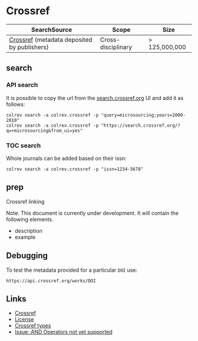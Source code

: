 # Crossref

| SearchSource                                                             | Scope              | Size          |
|--------------------------------------------------------------------------|--------------------|---------------|
| [Crossref](https://www.crossref.org/) (metadata deposited by publishers) | Cross-disciplinary | > 125,000,000 |

## search

### API search

It is possible to copy the url from the [search.crossref.org](https://search.crossref.org/?q=microsourcing&from_ui=yes) UI and add it as follows:

```
colrev search -a colrev.crossref -p "query=microsourcing;years=2000-2010"
colrev search -a colrev.crossref -p "https://search.crossref.org/?q=+microsourcing&from_ui=yes"
```

### TOC search

Whole journals can be added based on their issn:
```
colrev search -a colrev.crossref -p "issn=1234-5678"
```

## prep

Crossref linking

Note: This document is currently under development. It will contain the following elements.

- description
- example

## Debugging

To test the metadata provided for a particular `DOI` use:
```
https://api.crossref.org/works/DOI
```

## Links

- [Crossref](https://www.crossref.org/)
- [License](https://www.crossref.org/documentation/retrieve-metadata/rest-api/rest-api-metadata-license-information/)
- [Crossref types](https://api.crossref.org/types)
- [Issue: AND Operators not yet supported](https://github.com/fabiobatalha/crossrefapi/issues/20)
